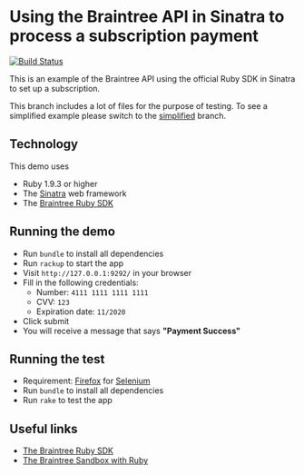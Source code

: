 # Using the Braintree API in Sinatra to process a subscription payment

[![Build Status](https://travis-ci.org/commercefactory/009-braintree-subscription-ruby.svg?branch=master)](https://travis-ci.org/commercefactory/009-braintree-subscription-ruby)

This is an example of the Braintree API using the official Ruby SDK in Sinatra to set up a subscription.

This branch includes a lot of files for the purpose of testing. To see a simplified example please switch to the [simplified](https://github.com/commercefactory/braintree-subscription-ruby/tree/simplified) branch.

## Technology

This demo uses

* Ruby 1.9.3 or higher
* The [Sinatra](http://www.sinatrarb.com/) web framework
* The [Braintree Ruby SDK](https://www.braintreepayments.com/docs/ruby)

## Running the demo

* Run `bundle` to install all dependencies
* Run `rackup` to start the app
* Visit `http://127.0.0.1:9292/` in your browser
* Fill in the following credentials:
  * Number: `4111 1111 1111 1111`
  * CVV: `123`
  * Expiration date: `11/2020`
* Click submit
* You will receive a message that says __"Payment Success"__

## Running the test

* Requirement: [Firefox](http://getfirefox.com) for [Selenium](http://seleniumhq.org)
* Run `bundle` to install all dependencies
* Run `rake` to test the app

## Useful links

* [The Braintree Ruby SDK](https://www.braintreepayments.com/docs/ruby)
* [The Braintree Sandbox with Ruby](https://www.braintreepayments.com/docs/ruby/reference/sandbox)
